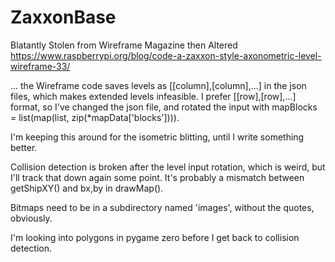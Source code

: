 # ZaxxonBase
Blatantly Stolen from Wireframe Magazine then Altered
https://www.raspberrypi.org/blog/code-a-zaxxon-style-axonometric-level-wireframe-33/

... the Wireframe code saves levels as [[column],[column],...] in the json files, which makes extended levels infeasible.
I prefer [[row],[row],...] format, so I've changed the json file, and rotated the input with mapBlocks = list(map(list, zip(*mapData['blocks']))).

I'm keeping this around for the isometric blitting, until I write something better.

Collision detection is broken after the level input rotation, which is weird, but I'll track that down again some point. It's probably a mismatch between getShipXY() and bx,by in drawMap().

Bitmaps need to be in a subdirectory named 'images', without the quotes, obviously.

I'm looking into polygons in pygame zero before I get back to collision detection.
